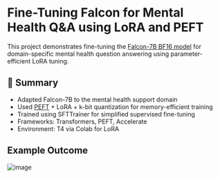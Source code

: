  # Fine-Tuning Falcon for Mental Health Q&A using LoRA and PEFT
 This project demonstrates fine-tuning the [Falcon-7B BF16 model](https://huggingface.co/ybelkada/falcon-7b-sharded-bf16) for domain-specific mental health question answering using parameter-efficient LoRA tuning.
## 📌 Summary
- Adapted Falcon-7B to the mental health support domain
- Used [PEFT](https://github.com/huggingface/peft) + LoRA + k-bit quantization for memory-efficient training
- Trained using SFTTrainer for simplified supervised fine-tuning
- Frameworks: Transformers, PEFT, Accelerate
- Environment: T4 via Colab for LoRA

## Example Outcome
![image](https://github.com/user-attachments/assets/8c8d2cad-2ae2-4d98-ae92-7e8e32f181fe)
